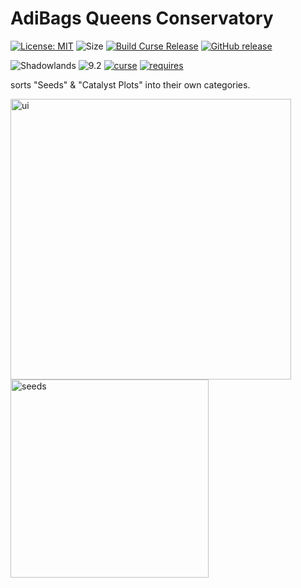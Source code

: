 # AdiBags Queens Conservatory
[![License: MIT](https://img.shields.io/badge/License-MIT-yellow.svg)](https://opensource.org/licenses/MIT)
![Size](https://img.shields.io/github/repo-size/N6REJ/AdiBags_Queens_Conservatory) 
[![Build Curse Release](https://github.com/N6REJ/AdiBags_Queens_Conservatory/actions/workflows/release.yml/badge.svg)](https://github.com/N6REJ/AdiBags_Queens_Conservatory/actions/workflows/release.yml) 
[![GitHub release](https://img.shields.io/github/release/N6REJ/AdiBags_Queens_Conservatory.svg)](https://GitHub.com/N6REJ/AdiBags_Queens_Conservatory/releases/)

![Shadowlands](https://img.shields.io/badge/Supports-Shadowlands&nbsp;&amp;&nbsp;Dragonflight-0B68D7)
![9.2](https://img.shields.io/badge/Ready_for-9.2-darkgreen)
[![curse](https://img.shields.io/badge/Curseforge_Project_ID:-446518-purple)](https://www.curseforge.com/wow/addons/adibags_Queens_Conservatory)
[![requires](https://img.shields.io/badge/Requires-AdiBags-brown)](https://www.curseforge.com/wow/addons/adibags)

sorts "Seeds" & "Catalyst Plots" into their own categories.


<img width="449" alt="ui" src="https://user-images.githubusercontent.com/1850089/162422177-410e5d9b-b672-4acc-91a2-105ea61f0faa.png">
<img width="317" alt="seeds" src="https://user-images.githubusercontent.com/1850089/162422178-e495ad6a-9da7-488f-bf03-e6bf3a7021ca.png">
